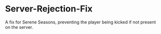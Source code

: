 # Server-Rejection-Fix
A fix for Serene Seasons, preventing the player being kicked if not present on the server.
